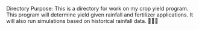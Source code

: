 Directory Purpose: This is a directory for work on my crop yield program. This program will determine yield given rainfall and fertilizer applications. It will also run simulations based on historical rainfall data. :leaves::seedling::fire:
